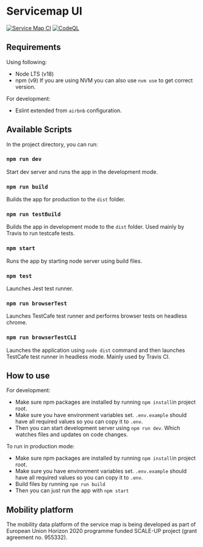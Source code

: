 # Servicemap UI

[![Service Map CI](https://github.com/City-of-Turku/servicemap-ui/actions/workflows/ci.yml/badge.svg)](https://github.com/City-of-Turku/servicemap-ui/actions/workflows/ci.yml)
[![CodeQL](https://github.com/City-of-Turku/servicemap-ui/actions/workflows/codeql-analysis.yml/badge.svg?branch=develop)](https://github.com/City-of-Turku/servicemap-ui/actions/workflows/codeql-analysis.yml)

## Requirements 
Using following:
* Node LTS (v18)
* npm (v9)
If you are using NVM you can also use `nvm use` to get correct version.

For development:
* Eslint extended from `airbnb` configuration.

## Available Scripts

In the project directory, you can run:

### `npm run dev`

Start dev server and runs the app in the development mode.<br>

### `npm run build`

Builds the app for production to the `dist` folder.<br>

### `npm run testBuild`

Builds the app in development mode to the `dist` folder. Used mainly by Travis to run testcafe tests.<br>

### `npm start`

Runs the app by starting node server using build files.

### `npm test`

Launches Jest test runner.<br>

### `npm run browserTest`

Launches TestCafe test runner and performs browser tests on headless chrome.<br>

### `npm run browserTestCLI`
Launches the application using `node dist` command and then launches TestCafe test runner in headless mode. Mainly used by Travis CI.

## How to use
For development: 
- Make sure npm packages are installed by running `npm install`in project root.
- Make sure you have environment variables set. `.env.example` should have all required values so you can copy it to `.env`.
- Then you can start development server using `npm run dev`. Which watches files and updates on code changes.

To run in production mode:
- Make sure npm packages are installed by running `npm install`in project root.
- Make sure you have environment variables set. `.env.example` should have all required values so you can copy it to `.env`.
- Build files by running `npm run build`
- Then you can just run the app with `npm start`

## Mobility platform
The mobility data platform of the service map is being developed as part of European Union Horizon 2020 programme funded SCALE-UP project (grant agreement no. 955332).